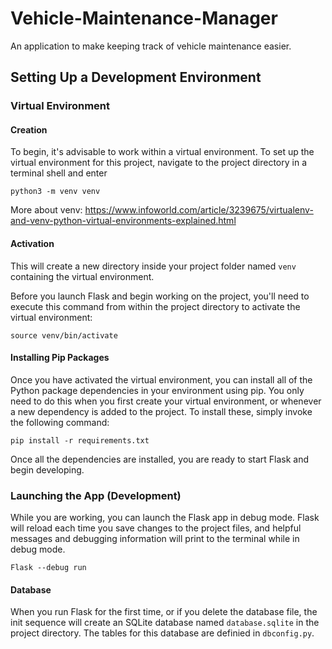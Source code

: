 # Vehicle-Maintenance-Manager

An application to make keeping track of vehicle maintenance easier.

## Setting Up a Development Environment

### Virtual Environment

#### Creation

To begin, it's advisable to work within a virtual environment. To set up the virtual environment for this project, navigate to the project directory in a terminal shell and enter

```shell
python3 -m venv venv
```

More about venv: <https://www.infoworld.com/article/3239675/virtualenv-and-venv-python-virtual-environments-explained.html>

#### Activation

This will create a new directory inside your project folder named `venv` containing the virtual environment.

Before you launch Flask and begin working on the project, you'll need to execute this command from within the project directory to activate the virtual environment:

```shell
source venv/bin/activate
```

#### Installing Pip Packages

Once you have activated the virtual environment, you can install all of the Python package dependencies in your environment using pip. You only need to do this when you first create your virtual environment, or whenever a new dependency is added to the project. To install these, simply invoke the following command:

```shell
pip install -r requirements.txt
```

Once all the dependencies are installed, you are ready to start Flask and begin developing.

### Launching the App (Development)

While you are working, you can launch the Flask app in debug mode. Flask will reload each time you save changes to the project files, and helpful messages and debugging information will print to the terminal while in debug mode.

```shell
Flask --debug run
```

#### Database

When you run Flask for the first time, or if you delete the database file, the init sequence will create an SQLite database named `database.sqlite` in the project directory. The tables for this database are definied in `dbconfig.py`.
